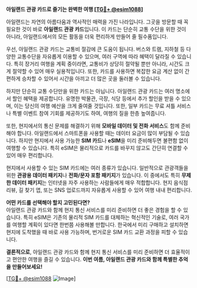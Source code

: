 **아일랜드 관광 카드로 즐기는 완벽한 여행 [[TG💪+ @esim1088](https://t.me/s/esim1088)]**

아일랜드는 자연의 아름다움과 역사적인 매력을 가진 나라입니다. 그곳을 방문할 때 꼭 필요한 것이 바로 **아일랜드 관광 카드**입니다. 이 카드는 단순히 교통 수단을 위한 것이 아니라, 아일랜드에서의 모든 활동을 더욱 편리하게 만들어 줄 필수품입니다.

우선, 아일랜드 관광 카드는 교통비 절감에 큰 도움이 됩니다. 버스와 트램, 지하철 등 다양한 교통수단을 자유롭게 이용할 수 있으며, 여러 구역에 따라 혜택이 달라질 수 있습니다. 특히 장거리 여행을 계획 중이라면, 교통비가 상당히 절약될 뿐만 아니라, 시간도 크게 절약할 수 있어 매우 실용적입니다. 또한, 카드를 사용하면 복잡한 요금 계산 없이 간편하게 승차할 수 있어서 시간을 아끼고 더 많은 곳을 둘러볼 수 있습니다.

하지만 단순히 교통 수단만을 위한 카드는 아닙니다. 아일랜드 관광 카드는 여러 명소에서 할인 혜택을 제공합니다. 유명한 박물관, 극장, 식당 등에서 추가 할인을 받을 수 있으며, 이는 당신의 여행 예산을 크게 줄여줄 것입니다. 또한, 일부 카드는 무료 셔틀 서비스나 특별 이벤트 참여 기회를 제공하기도 하여, 여행의 질을 한층 높여줍니다.

또한, 현지에서의 통신 문제를 해결하기 위해 **모바일 데이터 및 전화 서비스**도 함께 준비해야 합니다. 아일랜드에서 스마트폰을 사용할 때는 데이터 요금이 많이 부담될 수 있습니다. 하지만 현지에서 사용 가능한 **SIM 카드**나 **eSIM**을 미리 준비해두면 불편함 없이 여행할 수 있습니다. 특히 eSIM은 물리적으로 카드를 바꾸지 않고도 간단히 연결할 수 있어 매우 편리합니다.

현지에서 사용할 수 있는 SIM 카드에는 여러 종류가 있습니다. 일반적으로 관광객들을 위한 **관광용 데이터 패키지**나 **전화/문자 포함 패키지**가 있습니다. 이 중에서도 특히 **무제한 데이터 패키지**는 인터넷을 자주 사용하는 사람들에게 매우 적합합니다. 현지 음식점 리뷰, 길 찾기 앱, 또는 SNS 업로드까지 자유롭게 사용할 수 있어 여행 내내 편리합니다.

**어떤 카드를 선택해야 할지 고민된다면?**  
아일랜드 관광 카드와 함께 현지 통신 서비스를 미리 준비하면 더 좋은 경험을 할 수 있습니다. 특히 eSIM은 기존의 물리적 SIM 카드를 대체하는 혁신적인 기술로, 여러 국가를 여행할 계획이 있다면 한번쯤 사용해볼 만합니다. 한국에서 미리 구매하고 설치하면 현지에 도착했을 때 바로 사용 가능하며, 번거로운 SIM 카드 교환 과정을 피할 수 있습니다.

**결론적으로**, 아일랜드 관광 카드와 함께 현지 통신 서비스를 미리 준비하면 더 효율적이고 편안한 여행을 즐길 수 있습니다. **이번 여름, 아일랜드 관광 카드와 함께 특별한 추억을 만들어보세요!** 

[[TG💪+ @esim1088](https://t.me/s/esim1088) ![Image](https://i.postimg.cc/Y0z9fWf4/image.png)]